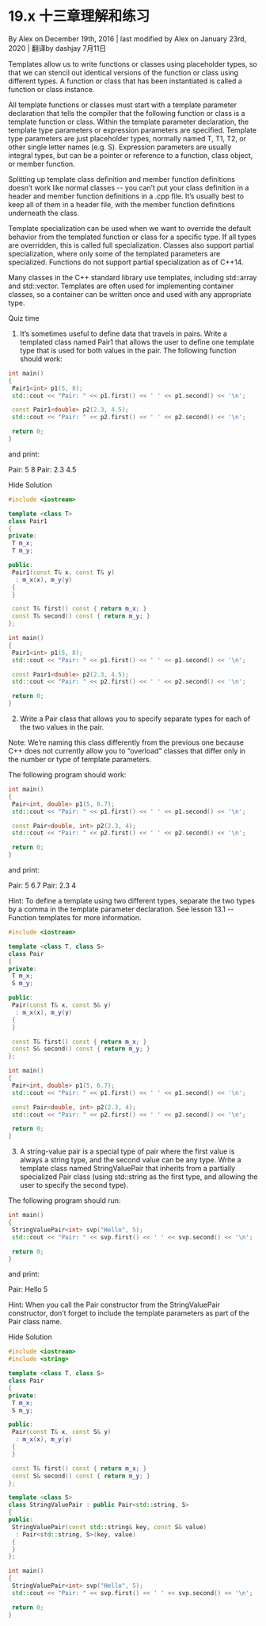 # 19.x 十三章理解和练习

<!-- 13.x — Chapter 13 comprehensive quiz -->

By Alex on December 19th, 2016 | last modified by Alex on January 23rd, 2020 | 翻译by dashjay 7月11日

Templates allow us to write functions or classes using placeholder types, so that we can stencil out identical versions of the function or class using different types. A function or class that has been instantiated is called a function or class instance.

All template functions or classes must start with a template parameter declaration that tells the compiler that the following function or class is a template function or class. Within the template parameter declaration, the template type parameters or expression parameters are specified. Template type parameters are just placeholder types, normally named T, T1, T2, or other single letter names (e.g. S). Expression parameters are usually integral types, but can be a pointer or reference to a function, class object, or member function.

Splitting up template class definition and member function definitions doesn’t work like normal classes -- you can’t put your class definition in a header and member function definitions in a .cpp file. It’s usually best to keep all of them in a header file, with the member function definitions underneath the class.

Template specialization can be used when we want to override the default behavior from the templated function or class for a specific type. If all types are overridden, this is called full specialization. Classes also support partial specialization, where only some of the templated parameters are specialized. Functions do not support partial specialization as of C++14.

Many classes in the C++ standard library use templates, including std::array and std::vector. Templates are often used for implementing container classes, so a container can be written once and used with any appropriate type.

Quiz time

1) It’s sometimes useful to define data that travels in pairs. Write a templated class named Pair1 that allows the user to define one template type that is used for both values in the pair. The following function should work:

```cpp
int main()
{
 Pair1<int> p1(5, 8);
 std::cout << "Pair: " << p1.first() << ' ' << p1.second() << '\n';

 const Pair1<double> p2(2.3, 4.5);
 std::cout << "Pair: " << p2.first() << ' ' << p2.second() << '\n';

 return 0;
}
```

and print:

Pair: 5 8
Pair: 2.3 4.5

Hide Solution

```cpp
#include <iostream>

template <class T>
class Pair1
{
private:
 T m_x;
 T m_y;

public:
 Pair1(const T& x, const T& y)
  : m_x(x), m_y(y)
 {
 }

 const T& first() const { return m_x; }
 const T& second() const { return m_y; }
};

int main()
{
 Pair1<int> p1(5, 8);
 std::cout << "Pair: " << p1.first() << ' ' << p1.second() << '\n';

 const Pair1<double> p2(2.3, 4.5);
 std::cout << "Pair: " << p2.first() << ' ' << p2.second() << '\n';

 return 0;
}
```

2) Write a Pair class that allows you to specify separate types for each of the two values in the pair.

Note: We’re naming this class differently from the previous one because C++ does not currently allow you to “overload” classes that differ only in the number or type of template parameters.

The following program should work:

```cpp
int main()
{
 Pair<int, double> p1(5, 6.7);
 std::cout << "Pair: " << p1.first() << ' ' << p1.second() << '\n';

 const Pair<double, int> p2(2.3, 4);
 std::cout << "Pair: " << p2.first() << ' ' << p2.second() << '\n';

 return 0;
}
```

and print:

Pair: 5 6.7
Pair: 2.3 4

Hint: To define a template using two different types, separate the two types by a comma in the template parameter declaration. See lesson 13.1 -- Function templates for more information.

```cpp
#include <iostream>

template <class T, class S>
class Pair
{
private:
 T m_x;
 S m_y;

public:
 Pair(const T& x, const S& y)
  : m_x(x), m_y(y)
 {
 }

 const T& first() const { return m_x; }
 const S& second() const { return m_y; }
};

int main()
{
 Pair<int, double> p1(5, 6.7);
 std::cout << "Pair: " << p1.first() << ' ' << p1.second() << '\n';

 const Pair<double, int> p2(2.3, 4);
 std::cout << "Pair: " << p2.first() << ' ' << p2.second() << '\n';

 return 0;
}
```

3) A string-value pair is a special type of pair where the first value is always a string type, and the second value can be any type. Write a template class named StringValuePair that inherits from a partially specialized Pair class (using std::string as the first type, and allowing the user to specify the second type).

The following program should run:

```cpp
int main()
{
 StringValuePair<int> svp("Hello", 5);
 std::cout << "Pair: " << svp.first() << ' ' << svp.second() << '\n';

 return 0;
}
```

and print:

Pair: Hello 5

Hint: When you call the Pair constructor from the StringValuePair constructor, don’t forget to include the template parameters as part of the Pair class name.

Hide Solution

```cpp
#include <iostream>
#include <string>

template <class T, class S>
class Pair
{
private:
 T m_x;
 S m_y;

public:
 Pair(const T& x, const S& y)
  : m_x(x), m_y(y)
 {
 }

 const T& first() const { return m_x; }
 const S& second() const { return m_y; }
};

template <class S>
class StringValuePair : public Pair<std::string, S>
{
public:
 StringValuePair(const std::string& key, const S& value)
  : Pair<std::string, S>(key, value)
 {
 }
};

int main()
{
 StringValuePair<int> svp("Hello", 5);
 std::cout << "Pair: " << svp.first() << ' ' << svp.second() << '\n';

 return 0;
}
```
